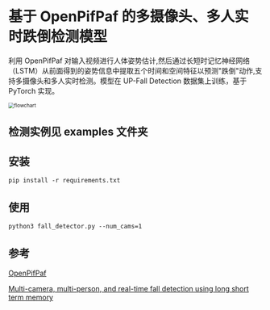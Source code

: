 # 基于 OpenPifPaf 的多摄像头、多人实时跌倒检测模型
利用 OpenPifPaf 对输入视频进行人体姿势估计,然后通过长短时记忆神经网络（LSTM）从前面得到的姿势信息中提取五个时间和空间特征以预测"跌倒"动作,支持多摄像头和多人实时检测。模型在 UP-Fall Detection 数据集上训练，基于 PyTorch 实现。

<img src="https://git.trustie.net/pkwhiuqat/HumanFallDetectionLSTM/raw/branch/master/flowchart.png?raw=true" alt="flowchart" style="zoom:70%;" />

## 检测实例见 examples 文件夹
## 安装

```shell script
pip install -r requirements.txt
```

## 使用
```shell script
python3 fall_detector.py --num_cams=1
```

## 参考
[OpenPifPaf](https://github.com/openpifpaf/openpifpaf)

[Multi-camera, multi-person, and real-time fall detection using long short term memory](https://doi.org/10.1117/12.2580700)